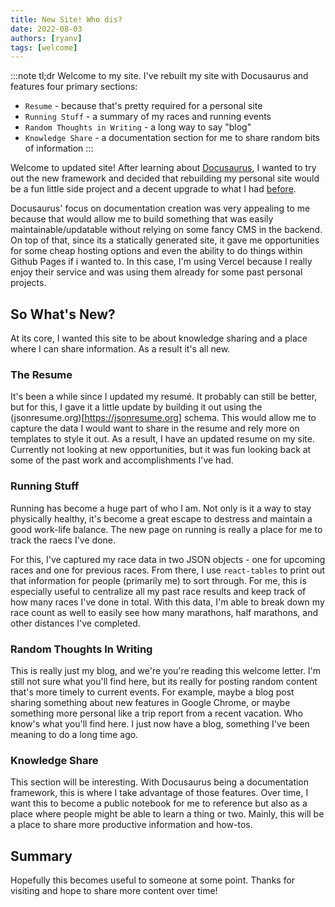 ```yaml
---
title: New Site! Who dis?
date: 2022-08-03
authors: [ryanv]
tags: [welcome]
---
```


:::note tl;dr
Welcome to my site. I've rebuilt my site with Docusaurus and features four primary sections:
* `Resume` - because that's pretty required for a personal site
* `Running Stuff` - a summary of my races and running events
* `Random Thoughts in Writing` - a long way to say "blog"
* `Knowledge Share` - a documentation section for me to share random bits of information
:::

Welcome to updated site! After learning about [Docusaurus](https://docusaurus.io), I wanted to try out the new framework and decided that rebuilding my personal site would be a fun little side project and a decent upgrade to what I had [before](https://next-website-xi.vercel.app).

Docusaurus' focus on documentation creation was very appealing to me because that would allow me to build something that was easily maintainable/updatable without relying on some fancy CMS in the backend. On top of that, since its a statically generated site, it gave me opportunities for some cheap hosting options and even the ability to do things within Github Pages if i wanted to. In this case, I'm using Vercel because I really enjoy their service and was using them already for some past personal projects.

## So What's New?
At its core, I wanted this site to be about knowledge sharing and a place where I can share information. As a result it's all new.

### The Resume
It's been a while since I updated my resumé. It probably can still be better, but for this, I gave it a little update by building it out using the (jsonresume.org)[https://jsonresume.org] schema. This would allow me to capture the data I would want to share in the resume and rely more on templates to style it out. As a result, I have an updated resume on my site. Currently not looking at new opportunities, but it was fun looking back at some of the past work and accomplishments I've had.

### Running Stuff
Running has become a huge part of who I am. Not only is it a way to stay physically healthy, it's become a great escape to destress and maintain a good work-life balance. The new page on running is really a place for me to track the raecs I've done.

For this, I've captured my race data in two JSON objects - one for upcoming races and one for previous races. From there, I use `react-tables` to print out that information for people (primarily me) to sort through. For me, this is especially useful to centralize all my past race results and keep track of how many races I've done in total. With this data, I'm able to break down my race count as well to easily see how many marathons, half marathons, and other distances I've completed.

### Random Thoughts In Writing
This is really just my blog, and we're you're reading this welcome letter. I'm still not sure what you'll find here, but its really for posting random content that's more timely to current events. For example, maybe a blog post sharing something about new features in Google Chrome, or maybe something more personal like a trip report from a recent vacation. Who know's what you'll find here. I just now have a blog, something I've been meaning to do a long time ago.

### Knowledge Share
This section will be interesting. With Docusaurus being a documentation framework, this is where I take advantage of those features. Over time, I want this to become a public notebook for me to reference but also as a place where people might be able to learn a thing or two. Mainly, this will be a place to share more productive information and how-tos. 

## Summary
Hopefully this becomes useful to someone at some point. Thanks for visiting and hope to share more content over time!